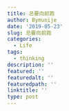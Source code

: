 ```yaml
---
title: 总要向前跑
author: Bymunije
date: '2019-05-23'
slug: 总要向前跑
categories:
  - Life
tags:
  - thinking
description: ''
featured: ''
featuredalt: ''
featuredpath: ''
linktitle: ''
type: post
---
```


